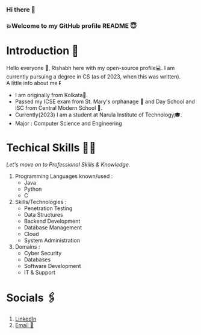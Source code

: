 ### Hi there 👋
### 💥Welcome to my GitHub profile README 😇
<!--
**mvp-2003/mvp-2003** is a ✨ _special_ ✨ repository because its `README.md` (this file) appears on your GitHub profile.

Here are some ideas to get you started:

- 🔭 I’m currently working on ...
- 🌱 I’m currently learning ...
- 👯 I’m looking to collaborate on ...
- 🤔 I’m looking for help with ...
- 💬 Ask me about ...
- 📫 How to reach me: ...
- 😄 Pronouns: ...
- ⚡ Fun fact: ...
-->
# Introduction 📰

Hello everyone 👋, Rishabh here with my open-source profile💻. I am currently pursuing a degree in CS (as of 2023, when this was written).\
A little info about me ⏬
- I am originally from Kolkata📍. 
- Passed my ICSE exam from St. Mary's orphanage 🏫 and Day School and ISC from Central Modern School 🏫.
-  Currently(2023) I am a student at Narula Institute of Technology🎓.
-  Major : Computer Science and Engineering

# Techical Skills 🧑‍💻

*Let's move on to Professional Skills & Knowledge.*

1. Programming Languages known/used :
   - Java
   - Python
   - C
2. Skills/Technologies :
   - Penetration Testing
   - Data Structures
   - Backend Development
   - Database Management
   - Cloud
   - System Administration
3. Domains :
   - Cyber Security
   - Databases
   - Software Development
   - IT & Support

# Socials 🖇️

1. [LinkedIn](https://www.linkedin.com/in/rishabh-das-64a336215/)
2. [Email 📧](https://mail.google.com/mail/u/0/#inbox?compose=CllgCHrhTrpCljXpFTkTwwhcDLmGJbxMfVZvCRvcnhTWjWxBxhpdNMzgClzcwFVnglGwSqQJmSq)
